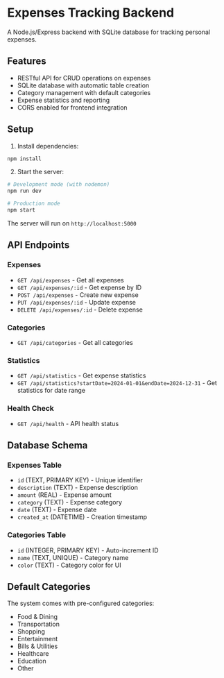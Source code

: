 # Expenses Tracking Backend

A Node.js/Express backend with SQLite database for tracking personal expenses.

## Features

- RESTful API for CRUD operations on expenses
- SQLite database with automatic table creation
- Category management with default categories
- Expense statistics and reporting
- CORS enabled for frontend integration

## Setup

1. Install dependencies:
```bash
npm install
```

2. Start the server:
```bash
# Development mode (with nodemon)
npm run dev

# Production mode
npm start
```

The server will run on `http://localhost:5000`

## API Endpoints

### Expenses

- `GET /api/expenses` - Get all expenses
- `GET /api/expenses/:id` - Get expense by ID
- `POST /api/expenses` - Create new expense
- `PUT /api/expenses/:id` - Update expense
- `DELETE /api/expenses/:id` - Delete expense

### Categories

- `GET /api/categories` - Get all categories

### Statistics

- `GET /api/statistics` - Get expense statistics
- `GET /api/statistics?startDate=2024-01-01&endDate=2024-12-31` - Get statistics for date range

### Health Check

- `GET /api/health` - API health status

## Database Schema

### Expenses Table
- `id` (TEXT, PRIMARY KEY) - Unique identifier
- `description` (TEXT) - Expense description
- `amount` (REAL) - Expense amount
- `category` (TEXT) - Expense category
- `date` (TEXT) - Expense date
- `created_at` (DATETIME) - Creation timestamp

### Categories Table
- `id` (INTEGER, PRIMARY KEY) - Auto-increment ID
- `name` (TEXT, UNIQUE) - Category name
- `color` (TEXT) - Category color for UI

## Default Categories

The system comes with pre-configured categories:
- Food & Dining
- Transportation
- Shopping
- Entertainment
- Bills & Utilities
- Healthcare
- Education
- Other 